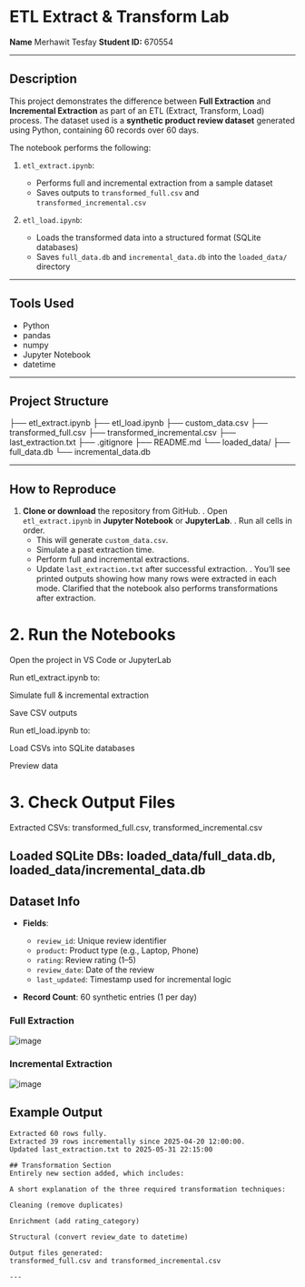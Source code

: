 # ETL Extract & Transform Lab

 **Name**  Merhawit Tesfay
**Student ID:** 670554 

---

## Description

This project demonstrates the difference between **Full Extraction** and **Incremental Extraction** as part of an ETL (Extract, Transform, Load) process. The dataset used is a **synthetic product review dataset** generated using Python, containing 60 records over 60 days.

The notebook performs the following:

1. `etl_extract.ipynb`:  
   - Performs full and incremental extraction from a sample dataset
   - Saves outputs to `transformed_full.csv` and `transformed_incremental.csv`

2. `etl_load.ipynb`:  
   - Loads the transformed data into a structured format (SQLite databases)
   - Saves `full_data.db` and `incremental_data.db` into the `loaded_data/` directory
---

## Tools Used

- Python
- pandas
- numpy
- Jupyter Notebook
- datetime

---

## Project Structure

├── etl_extract.ipynb
├── etl_load.ipynb
├── custom_data.csv
├── transformed_full.csv
├── transformed_incremental.csv
├── last_extraction.txt
├── .gitignore
├── README.md
└── loaded_data/
├── full_data.db
└── incremental_data.db

---

##  How to Reproduce

1. **Clone or download** the repository from GitHub.
. Open `etl_extract.ipynb` in **Jupyter Notebook** or **JupyterLab**.
. Run all cells in order.
   - This will generate `custom_data.csv`.
   - Simulate a past extraction time.
   - Perform full and incremental extractions.
   - Update `last_extraction.txt` after successful extraction.
. You’ll see printed outputs showing how many rows were extracted in each mode.
Clarified that the notebook also performs transformations after extraction.

# 2. Run the Notebooks
Open the project in VS Code or JupyterLab

Run etl_extract.ipynb to:

Simulate full & incremental extraction

Save CSV outputs

Run etl_load.ipynb to:

Load CSVs into SQLite databases

Preview data

# 3. Check Output Files
Extracted CSVs:
transformed_full.csv, transformed_incremental.csv

Loaded SQLite DBs:
loaded_data/full_data.db, loaded_data/incremental_data.db
---

##  Dataset Info

- **Fields**:
  - `review_id`: Unique review identifier
  - `product`: Product type (e.g., Laptop, Phone)
  - `rating`: Review rating (1–5)
  - `review_date`: Date of the review
  - `last_updated`: Timestamp used for incremental logic

- **Record Count**: 60 synthetic entries (1 per day)



### Full Extraction
![image](https://github.com/user-attachments/assets/2386337e-0208-452d-b997-5ef6eb2500a0)

### Incremental Extraction

![image](https://github.com/user-attachments/assets/69c720e5-78e7-47b9-b739-5a72d831ef36)


## Example Output

```text
Extracted 60 rows fully.
Extracted 39 rows incrementally since 2025-04-20 12:00:00.
Updated last_extraction.txt to 2025-05-31 22:15:00

## Transformation Section
Entirely new section added, which includes:

A short explanation of the three required transformation techniques:

Cleaning (remove duplicates)

Enrichment (add rating_category)

Structural (convert review_date to datetime)

Output files generated:
transformed_full.csv and transformed_incremental.csv

---




